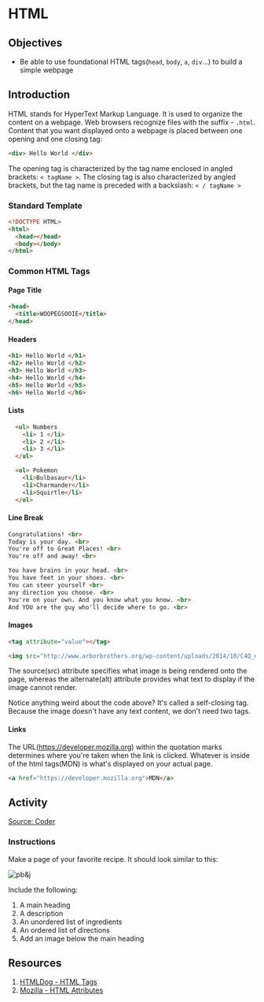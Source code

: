 # HTML

## Objectives
* Be able to use foundational HTML tags(`head`, `body`, `a`, `div`...) to build a simple webpage

## Introduction
HTML stands for HyperText Markup Language. It is used to organize the content on a webpage. Web browsers recognize files with the suffix - `.html`. Content that you want displayed onto a webpage is placed between one opening and one closing tag:

```html
<div> Hello World </div>
```

The opening tag is characterized by the tag name enclosed in angled brackets: `< tagName >`. The closing tag is also characterized by angled brackets, but the tag name is preceded with a backslash: `< / tagName >`

### Standard Template
```html
<!DOCTYPE HTML>
<html>
  <head></head>
  <body></body>
</html>
```

### Common HTML Tags
#### Page Title
```html
<head>
  <title>WOOPEGSOOIE</title>
</head>
```

#### Headers
```html
<h1> Hello World </h1>
<h2> Hello World </h2>
<h3> Hello World </h3>
<h4> Hello World </h4>
<h5> Hello World </h5>
<h6> Hello World </h6>
```

#### Lists
```html
  <ul> Numbers
    <li> 1 </li>
    <li> 2 </li>
    <li> 3 </li>
  </ul>
```
```html
  <ol> Pokemon
    <li>Bulbasaur</li>
    <li>Charmander</li>
    <li>Squirtle</li>
  </ol>
```

#### Line Break
```html
Congratulations! <br>
Today is your day. <br>
You're off to Great Places! <br>
You're off and away! <br>

You have brains in your head. <br>
You have feet in your shoes. <br>
You can steer yourself <br>
any direction you choose. <br>
You're on your own. And you know what you know. <br>
And YOU are the guy who'll decide where to go. <br>
```

#### Images
```html
<tag attribute="value"></tag>
```

```html
<img src="http://www.arborbrothers.org/wp-content/uploads/2014/10/C4Q_official-logo-horizontal-color-green.jpg" alt="c4q-logo"/>
```
The source(src) attribute specifies what image is being rendered onto the page, whereas the alternate(alt) attribute provides what text to display if the image cannot render.

Notice anything weird about the code above? It's called a self-closing tag. Because the image doesn't have any text content, we don't need two tags.

#### Links
The URL(https://developer.mozilla.org) within the quotation marks determines where you're taken when the link is clicked. Whatever is inside of the html tags(MDN) is what's displayed on your actual page.
```html
<a href="https://developer.mozilla.org">MDN</a>
```

## Activity
[Source: Coder](https://googlecreativelab.github.io/coder-projects/projects/perfect_recipe/)

### Instructions
Make a page of your favorite recipe. It should look similar to this:

![pb&j](https://github.com/C4Q/AC_4_Web/blob/master/units/html/projects/lists/assets/screenshot.png?raw=true)

Include the following:
1. A main heading
2. A description
3. An unordered list of ingredients
4. An ordered list of directions
5. Add an image below the main heading

## Resources
1) [HTMLDog - HTML Tags](http://www.htmldog.com/references/html/tags/)
2) [Mozilla - HTML Attributes](https://developer.mozilla.org/en-US/docs/Web/HTML/Attributes)
